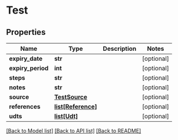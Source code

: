 # Test

## Properties
Name | Type | Description | Notes
------------ | ------------- | ------------- | -------------
**expiry_date** | **str** |  | [optional] 
**expiry_period** | **int** |  | [optional] 
**steps** | **str** |  | [optional] 
**notes** | **str** |  | [optional] 
**source** | [**TestSource**](TestSource.md) |  | [optional] 
**references** | [**list[Reference]**](Reference.md) |  | [optional] 
**udts** | [**list[Udt]**](Udt.md) |  | [optional] 

[[Back to Model list]](../README.md#documentation-for-models) [[Back to API list]](../README.md#documentation-for-api-endpoints) [[Back to README]](../README.md)


